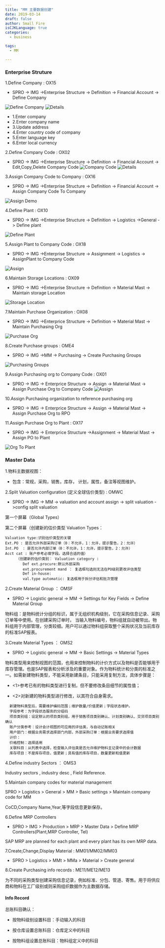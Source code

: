 ```yaml
---
title: "MM 主要数据创建"
date: 2019-03-14
draft: false
author: Small Fire
isCJKLanguage: true
categories: 
  - business

tags: 
  - MM

---
```



### Enterprise Struture ###

1.Define Company : OX15

   - SPRO -> IMG ->Enterprise Structure -> Definition -> Financial Account -> Define Company

![Define Company](/images/MMMasterData/1.png)
![Details](/images/MMMasterData/2.png)

- 1.Enter company                     
- 2.Enter company name            
- 3.Update address
- 4.Enter country code of company 
- 5.Enter language key 
- 6.Enter local currency

2.Define Company Code : OX02

  - SPRO -> IMG ->Enterprise Structure -> Definition -> Financial Account -> Edit,Copy,Delete Company Code
![Company Code](/images/MMMasterData/3.png)
![Details](/images/MMMasterData/4.png)

3.Assign Company Code to Company : OX16

  - SPRO -> IMG ->Enterprise Structure -> Definition -> Financial Account -> Assign Company Code To Company

![Assign Demo](/images/MMMasterData/5.png)

4.Define Plant : OX10

  - SPRO -> IMG ->Enterprise Structure -> Definition -> Logistics ->General -> Define plant

![Define Plant](/images/MMMasterData/6.png)

5.Assign Plant to Company Code : OX18

  - SPRO -> IMG ->Enterprise Structure -> Assignment -> Logistics -> AssignPlant to Company Code

![Assign](/images/MMMasterData/7.png)

6.Maintain Storage Locations : OX09

  - SPRO -> IMG ->Enterprise Structure -> Definition -> Material Mast -> Maintain storage Location

![Storage Location](/images/MMMasterData/8.png)

7.Maintain Purchase Organization : OX08

   - SPRO -> IMG ->Enterprice Structure -> Definition -> Material Mast -> Maintain Purchasing Org

![Purchase Org](/images/MMMasterData/9.png)

8.Create Purchase groups : OME4

 - SPRO -> IMG ->MM -> Purchasing -> Create Purchasing Groups

![Purchasing Groups](/images/MMMasterData/10.png)

9.Assign Purchasing org to Company Code : OX01

 - SPRO -> IMG -> Enterprice Structure -> Assign -> Material Mast  -> Assign Purchase Org to Company Code
![Assign](/images/MMMasterData/11.png)


10.Assign Purchasing organization to reference purchasing org

  - SPRO -> IMG -> Enterprice Structure -> Assign -> Material Mast -> Assign Purchase Org to RPO

11.Assign Purchase Org to Plant : OX17

  - SPRO -> IMG -> Enterprice Structure ->Assignment -> Material Mast -> Assign PO to Plant

![Org To Plant](/images/MMMasterData/12.png)


###  Master Data ###
1.物料主数据视图：

  - 包含：常规，采购，销售，库存， 计划，属性，备注等视图维护。

2.Split Valuation configuration (定义全球估价类型) : OMWC

  - SPRO -> IMG -> MM -> valuation and account assign -> split valuation ->config split valuation


   第一个屏幕（Global Types）

   第二个屏幕（创建新的估价类型 Valuation Types：

```JS
Valuation type:识别估价类型的关键
Ext.PO : 是否允许外部采购订单（0：不允许，1：允许，提示警告，2：允许）
Int.PO  : 是否允许内部订单（0：不允许，1：允许，提示警告，2：允许）
Acct cat : 账户参考必填字段。选择合适的值）
     （创建新的估价类别： Valuation category :
        Def ext.procure:默认外部采购
        ext.procurement mand ： 复选框勾选则无法在PO级别更改评估类型
        Def in-house:
        val.type automatic: 复选框用于拆分评估和批次管理
```
2.Create Material Group ： OMSF

  - SPRO -> Logistic general -> MM -> Settings for Key Fields -> Define Material Group

 物料组：是物料统计分组的标识，属于无组织机构级别，它在采购信息记录、采购订单等中使用。在创建采购订单时， 当输入物料编号，物料组就自动被带出。物料组用于内部管理，分类较细。用户可以通过物料组获取整个采购状况及当前库存的标准SAP报表。

3.Create Material Types ： OMS2

  - SPRO -> Logistic general -> MM -> Basic Settings -> Material Types

  物料类型用来控制视图的范围，也用来控制物料的计价方式以及物料是否能够用于库存管理。也是SAP报表和分析涉及的重要对象。作为物料统计和分类的标准之一。如需新建物料类型，不能采用新建条目，只能采用复制方法，具体步骤是：

  - <1>参考已有的物料类型进行复制，但不要修改条目细节的属性值；

  - <2>对新建的物料类型进行修改，以其符合自身需求。

```JS
  新建物料类型后，需要维护编码范围；维护数量/价值更新；字段状态维护。
  字段参考：为字段状态服务的分组码
  项目类别组：设定默认的项目类别组，用于销售项目类别确认、计划类别确认、交货项目类别确认
  账户分类参考：设计会计视图的可应用的评估类，与自动记账相关
  用户部门：根据业务需求选择部门内部，外部采购订单：根据业务要求选择值
  计价：
  价格控制：选择适用
  关联科目：从列表中选择，检查输入评估类是否允许维护物料主记录中的会计数据
  库存项目：不是库存项目，值更新；具有值的库存项目，数量更新和值更新
```

4.Define industry Sectors ： OMS3

  Industry sectors , industry desc , Field Reference.

5.Maintain company codes for material management

  SPRO > Logistics > General > MM > Basic settings > Maintain company code for MM

  CoCD,Company Name,Year,等字段信息更新保存。

6.Define MRP Controllers

 - SPRO > IMG > Production > MRP > Master Data > Define MRP Controllers(Plant,MRP Controller, Tel)

  SAP MRP are planned for each plant and every plant has its own MRP data.

7.Create,Change,Display Material : MM01/MM02/MM03

  - SPRO > Logistics > MMt > MMa > Material > Create general

8.Create Purchasing info records : ME11/ME12/ME13

  为不同的采购类型创建采购信息记录，例如标准、分包、管道、寄售。用于将供应商和物料在工厂级别或则采购组织数据作为主数据存储。


#### Info Record ####
总账科目确认：

 - 按物料级别设置科目：手动输入的科目

 - 按仓库设置总账科目：仓库定义中的科目

 - 按物料组设置总账科目：物料组定义中的科目

